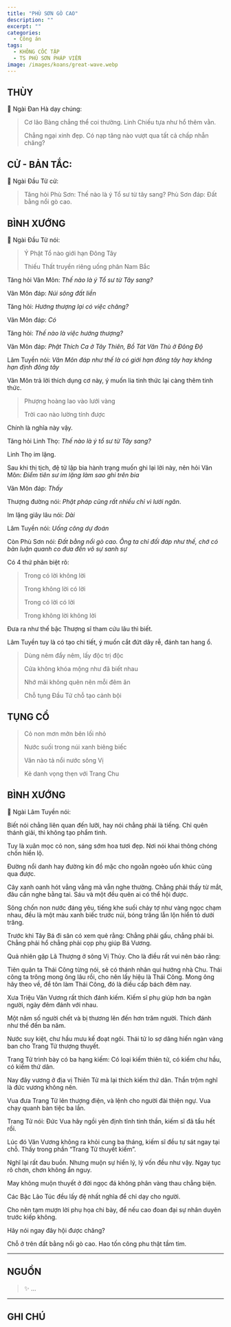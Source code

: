 ```yaml
---
title: "PHÙ SƠN GÒ CAO"
description: ""
excerpt: ""
categories:
  - Công án
tags:
  - KHÔNG CỐC TẬP
  - TS PHÙ SƠN PHÁP VIỄN
image: /images/koans/great-wave.webp
---
```


## THÙY

📢 Ngài Đan Hà dạy chúng:

> Cơ lão Bàng chẳng thể coi thường. Linh Chiếu tựa như hổ thêm vằn. 
> 
> Chẳng ngại xinh đẹp. Có nạp tăng nào vượt qua tất cả chấp nhẫn chăng?

## CỬ - BẢN TẮC:

📢 Ngài Đầu Tử cử:

> Tăng hỏi Phù Sơn: Thế nào là ý Tổ sư từ tây sang?
Phù Sơn đáp: Đất bằng nổi gò cao.

## BÌNH XƯỚNG

📢 Ngài Đầu Tử nói:

> Ý Phật Tổ nào giới hạn Đông Tây
> 
> Thiếu Thất truyền riêng uống phân Nam Bắc

Tăng hỏi Vân Môn: _Thế nào là ý Tổ sư từ Tây sang?_

Vân Môn đáp: _Núi sông đất liền_

Tăng hỏi: _Hướng thượng lại có việc chăng?_

Vân Môn đáp: _Có_

Tăng hỏi: _Thế nào là việc hướng thượng?_

Vân Môn đáp: _Phật Thích Ca ở Tây Thiên, Bồ Tát Văn Thù ở Đông Độ_

Lâm Tuyền nói: _Vân Môn đáp như thế là có giới hạn đông tây hay không hạn định đông tây_

Vân Môn trả lời thích dụng cơ này, ý muốn lia tinh thức lại càng thêm tinh thức.

> Phượng hoàng lao vào lưới vàng
> 
> Trời cao nào lường tính được

Chính là nghĩa này vậy.

Tăng hỏi Linh Thọ: _Thế nào là ý tổ sư từ Tây sang?_

Linh Thọ im lặng.

Sau khi thị tịch, đệ tử lập bia hành trạng muốn ghi lại lời này, nên hỏi Vân Môn: _Điểm tiên sư im lặng làm sao ghi trên bia_

Vân Môn đáp: _Thấy_

Thượng đường nói: _Phật pháp cũng rất nhiều chỉ vì lưới ngăn_. 

Im lặng giây lâu nói: _Dài_

Lâm Tuyền nói: _Uống công dự đoán_

Còn Phù Sơn nói: _Đất bằng nổi gò cao. Ông ta chỉ đối đáp như thế, chớ có bàn luận quanh co đưa đến vô sự sanh sự_

Có 4 thứ phân biệt rõ:

> Trong có lời không lời
> 
> Trong không lời có lời
> 
> Trong có lời có lời
> 
> Trong không lời không lời

Đưa ra như thế bậc Thượng sĩ tham cứu lâu thì biết.

Lâm Tuyền tuy là có tạo chi tiết, ý muốn cắt đứt dây rễ, đánh tan hang ổ. 

> Dùng nêm đẩy nêm, lấy độc trị độc
> 
> Cửa không khóa mộng như đã biết nhau
> 
> Nhớ mãi không quên nên mỗi đêm ăn
> 
> Chỗ tụng Đầu Tử chỗ tạo cảnh bội

## TỤNG CỔ

> Cỏ non mơn mởn bên lối nhỏ
> 
> Nước suối trong núi xanh biêng biếc
> 
> Văn nào tả nổi nước sông Vị
> 
> Kẻ danh vọng thẹn với Trang Chu

## BÌNH XƯỚNG

📢 Ngài Lâm Tuyền nói:

Biết nói chẳng liên quan đến lưỡi, hay nói chẳng phải là tiếng. Chỉ quên thánh giải, thì không tạo phẩm tình.

Tuy là xuân mọc cỏ non, sáng sớm hoa tươi đẹp. Nơi nói khai thông chóng chốn hiển lộ. 

Đường nổi danh hay đường kín đồ mặc cho ngoằn ngoèo uốn khúc cũng qua được.

Cây xanh oanh hót vẳng vẳng mà vẫn nghe thường. Chẳng phải thấy từ mắt, đâu cần nghe bằng tai. Sáu và một đều quên ai có thể hội được.

Sông chốn non nước đáng yêu, tiếng khe suối chảy tợ như vàng ngọc chạm nhau, đều là một màu xanh biếc trước núi, bóng trăng lẫn lộn hiển tỏ dưới trăng.

Trước khi Tây Bá đi săn có xem quẻ rằng: Chẳng phải gấu, chẳng phải bì. Chẳng phải hổ chẳng phải cọp phụ giúp Bá Vương. 

Quả nhiên gặp Lã Thượng ở sông Vị Thủy. Cho là điều rất vui nên báo rằng: 

Tiên quân ta Thái Công từng nói, sẽ có thánh nhân qui hướng nhà Chu. 
Thái công ta trông mong ông lâu rồi, cho nên lấy hiệu là Thái Công. 
Mong ông hãy theo về, để tôn làm Thái Công, đó là điều cấp bách đêm nay.

Xưa Triệu Văn Vương rất thích đánh kiếm. Kiếm sĩ phụ giúp hơn ba ngàn người, ngày đêm đánh với nhau. 

Một năm số người chết và bị thương lên đến hơn trăm người. Thích đánh như thế đến ba năm.

Nước suy kiệt, chư hầu mưu kế đoạt ngôi. Thái tử lo sợ dâng hiến ngàn vàng ban cho Trang Tử thượng thuyết.

Trang Tử trình bày có ba hạng kiếm: Có loại kiếm thiên tử, có kiếm chư hầu, có kiếm thứ dân. 

Nay đây vương ở địa vị Thiên Tử mà lại thích kiếm thứ dân. Thần trộm nghĩ là đức vương không nên.

Vua đưa Trang Tử lên thượng điện, và lệnh cho người đài thiện ngự. Vua chạy quanh bàn tiệc ba lần.

Trang Tử nói: Đức Vua hãy ngồi yên định tĩnh tinh thần, kiếm sĩ đã tẩu hết rồi.

Lúc đó Văn Vương không ra khỏi cung ba tháng, kiếm sĩ đều tự sát ngay tại chỗ. Thấy trong phần “Trang Tử thuyết kiếm”.

Nghĩ lại rất đau buồn. Nhưng muộn sự hiển lý, lý vốn đều như vậy. Ngay tục rõ chơn, chơn không ẩn nguy.

May không muộn thuyết ở đời ngọc đá không phân vàng thau chẳng biện. 

Các Bậc Lão Túc đều lấy đệ nhất nghĩa để chỉ dạy cho người. 

Cho nên tạm mượn lời phụ họa chi bày, để nếu cao đoan đại sự nhân duyên trước kiếp không. 

Hãy nói ngay đây hội được chăng?

Chỗ ở trên đất bằng nổi gò cao.
Hao tốn công phu thật tầm tìm.

<hr class="blog-rule" />

## NGUỒN

> ✨ ...

<hr class="blog-rule" />

## GHI CHÚ

[^1]: ⭐️ <a href="/masters/Fushan-Fayuan" target="_blank">🔗 TS PHÙ SƠN PHÁP VIỄN</a>
